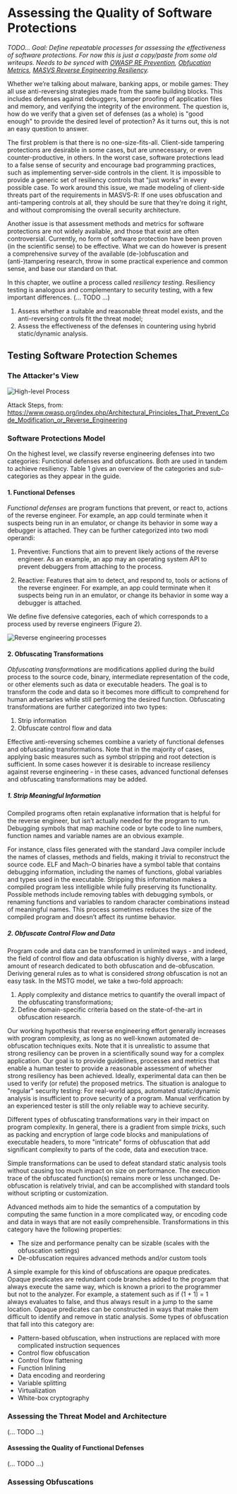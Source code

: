 # Assessing the Quality of Software Protections


*TODO...  Goal: Define repeatable processes for assessing the effectiveness of software protections. For now this is just a copy/paste from some old writeups. Needs to be synced with [OWASP RE Prevention](https://www.owasp.org/index.php/OWASP_Reverse_Engineering_and_Code_Modification_Prevention_Project), [Obfucation Metrics](https://github.com/b-mueller/obfuscation-metrics), [MASVS Reverse Engineering Resiliency](https://github.com/OWASP/owasp-masvs/blob/master/Document/0x15-V9-Resiliency_Against_Reverse_Engineering_Requirements.md).*

Whether we’re talking about malware, banking apps, or mobile games: They all use anti-reversing strategies made from the same building blocks. This includes defenses against debuggers, tamper proofing of application files and memory, and verifying the integrity of the environment. The question is, how do we verify that a given set of defenses (as a whole) is "good enough" to provide the desired level of protection? As it turns out, this is not an easy question to answer.

The first problem is that there is no one-size-fits-all. Client-side tampering protections are desirable in some cases, but are unnecessary, or even counter-productive, in others. In the worst case, software protections lead to a false sense of security and encourage bad programming practices, such as implementing server-side controls in the client. It is impossible to provide a generic set of resiliency controls that "just works" in every possible case. To work around this issue, we made modeling of client-side threats part of the requirements in MASVS-R: If one uses obfuscation and anti-tampering controls at all, they should be sure that they're doing it right, and without compromising the overall security architecture.

Another issue is that assessment methods and metrics for software protections are not widely available, and those that exist are often controversial. Currently, no form of software protection have been proven (in the scientific sense) to be effective. What we can do however is present a comprehensive survey of the available (de-)obfuscation and (anti-)tampering research, throw in some practical experience and common sense, and base our standard on that.

In this chapter, we outline a process called *resiliency testing*. Resiliency testing is analogous and complementary to security testing, with a few important differences. (... TODO ...)

1. Assess whether a suitable and reasonable threat model exists, and the anti-reversing controls fit the threat model;
2. Assess the effectiveness of the defenses in countering using hybrid static/dynamic analysis.

## Testing Software Protection Schemes


### The Attacker's View

![High-level Process](/Document/Images/Chapters/0x07b/Binary_Attack_Overview_Process_Graph.png "Reverse engineering processes")

Attack Steps, from: https://www.owasp.org/index.php/Architectural_Principles_That_Prevent_Code_Modification_or_Reverse_Engineering


### Software Protections Model

On the highest level, we classify reverse engineering defenses into two categories: Functional defenses and obfuscations. Both are used in tandem to achieve resiliency. Table 1 gives an overview of the categories and sub-categories as they appear in the guide.

#### 1. Functional Defenses

*Functional defenses* are program functions that prevent, or react to, actions of the reverse engineer. For example, an app could terminate when it suspects being run in an emulator, or change its behavior in some way a debugger is attached. They can be further categorized into two modi operandi:

1. Preventive: Functions that aim to prevent likely actions of the reverse engineer. As an example, an app may an operating system API to prevent debuggers from attaching to the process.

2. Reactive: Features that aim to detect, and respond to, tools or actions of the reverse engineer. For example, an app could terminate when it suspects being run in an emulator, or change its behavior in some way a debugger is attached.

We define five defensive categories, each of which corresponds to a process used by reverse engineers (Figure 2).

![Reverse engineering processes](/Document/Images/Chapters/0x07b/reversing-processes.png "Reverse engineering processes")

#### 2. Obfuscating Transformations

*Obfuscating transformations* are modifications applied during the build process to the source code, binary, intermediate representation of the code, or other elements such as data or executable headers. The goal is to transform the code and data so it becomes more difficult to comprehend for human adversaries while still performing the desired function. Obfuscating transformations are further categorized into two types:

1. Strip information
2. Obfuscate control flow and data

Effective anti-reversing schemes combine a variety of functional defenses and obfuscating transformations. Note that in the majority of cases, applying basic measures such as symbol stripping and root detection is sufficient. In some cases however it is desirable to increase resiliency against reverse engineering - in these cases, advanced functional defenses and obfuscating transformations may be added.

##### 1. Strip Meaningful Information

Compiled programs often retain explanative information that is helpful for the reverse engineer, but isn’t actually needed for the program to run. Debugging symbols that map machine code or byte code to line numbers, function names and variable names are an obvious example.

For instance, class files generated with the standard Java compiler include the names of classes, methods and fields, making it trivial to reconstruct the source code. ELF and Mach-O binaries have a symbol table that contains debugging information, including the names of functions, global variables and types used in the executable.
Stripping this information makes a compiled program less intelligible while fully preserving its functionality. Possible methods include removing tables with debugging symbols, or renaming functions and variables to random character combinations instead of meaningful names. This process sometimes reduces the size of the compiled program and doesn’t affect its runtime behavior.

##### 2. Obfuscate Control Flow and Data

Program code and data can be transformed in unlimited ways - and indeed, the field of control flow and data obfuscation is highly diverse, with a large amount of research dedicated to both obfuscation and de-obfuscation. Deriving general rules as to what is considered *strong* obfuscation is not an easy task. In the MSTG model, we take a two-fold approach:

1. Apply complexity and distance metrics to quantify the overall impact of the obfuscating transformations;
2. Define domain-specific criteria based on the state-of-the-art in obfuscation research.

Our working hypothesis that reverse engineering effort generally increases with program complexity, as long as no well-known automated de-obfuscation techniques exits. Note that it is unrealistic to assume that strong resiliency can be proven in a scientifically sound way for a complex application. Our goal is to provide guidelines, processes and metrics that enable a human tester to provide a reasonable assessment of whether strong resiliency has been achieved. Ideally, experimental data can then be used to verify (or refute) the proposed metrics. The situation is analogue to "regular" security testing: For real-world apps, automated static/dynamic analysis is insufficient to prove security of a program. Manual verification by an experienced tester is still the only reliable way to achieve security.

Different types of obfuscating transformations vary in their impact on program complexity. In general, there is a gradient from simple *tricks*, such as packing and encryption of large code blocks and manipulations of executable headers, to more "intricate" forms of obfuscation that add significant complexity to parts of the code, data and execution trace.

Simple transformations can be used to defeat standard static analysis tools without causing too much impact on size on performance. The execution trace of the obfuscated function(s) remains more or less unchanged. De-obfuscation is relatively trivial, and can be accomplished with standard tools without scripting or customization.

Advanced methods aim to hide the semantics of a computation by computing the same function in a more complicated way, or encoding code and data in ways that are not easily comprehensible. Transformations in this category have the following properties:

- The size and performance penalty can be sizable (scales with the obfuscation settings)
- De-obfuscation requires advanced methods and/or custom tools

A simple example for this kind of obfuscations are opaque predicates. Opaque predicates are redundant code branches added to the program that always execute the same way, which is known a priori to the programmer but not to the analyzer. For example, a statement such as if (1 + 1) = 1 always evaluates to false, and thus always result in a jump to the same location. Opaque predicates can be constructed in ways that make them difficult to identify and remove in static analysis.
Some types of obfuscation that fall into this category are:

- Pattern-based obfuscation, when instructions are replaced with more complicated instruction sequences
- Control flow obfuscation
- Control flow flattening
- Function Inlining
- Data encoding and reordering
- Variable splitting
- Virtualization
- White-box cryptography


### Assessing the Threat Model and Architecture

(... TODO ...)

#### Assessing the Quality of Functional Defenses

(... TODO ...)

### Assessing Obfuscations
